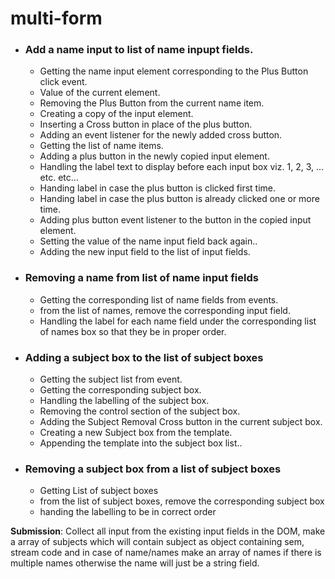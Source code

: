 # multi-form
- ### Add a name input to list of name inpupt fields.
    - Getting the name input element corresponding to the Plus Button click event.
    - Value of the current element.
    - Removing the Plus Button from the current name item.
    - Creating a copy of the input element.
    - Inserting a Cross button in place of the plus button.
    - Adding an event listener for the newly added cross button.
    - Getting the list of name items.
    - Adding a plus button in the newly copied input element.
    - Handling the label text to display before each input box viz. 1, 2, 3, ... etc. etc...
    - Handing label in case the plus button is clicked first time.
    - Handing label in case the plus button is already clicked one or more time.
    - Adding plus button event listener to the button in the copied input element.
    - Setting the value of the name input field back again..
    - Adding the new input field to the list of input fields.


- ### Removing a name from list of name input fields
    - Getting the corresponding list of name fields from events.
    - from the list of names, remove the corresponding input field.
    - Handling the label for each name field under the corresponding list of names box so that they be in proper order.


- ### Adding a subject box to the list of subject boxes
    - Getting the subject list from event.
    - Getting the corresponding subject box.
    - Handling the labelling of the subject box.
    - Removing the control section of the subject box.
    - Adding the Subject Removal Cross button in the current subject box.
    - Creating a new Subject box from the template.
    - Appending the template into the subject box list..


- ### Removing a subject box from a list of subject boxes
    - Getting List of subject boxes
    - from the list of subject boxes, remove the corresponding subject box
    - handing the labelling to be in correct order



**Submission**: Collect all input from the existing input fields in the DOM, make a array of subjects which will contain subject as object containing sem, stream code and in case of name/names make an array of names if there is multiple names otherwise the name will just be a string field.
